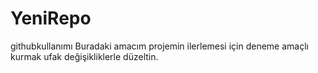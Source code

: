 # YeniRepo
githubkullanımı
Buradaki amacım projemin ilerlemesi için deneme amaçlı kurmak ufak değişikliklerle düzeltin.
